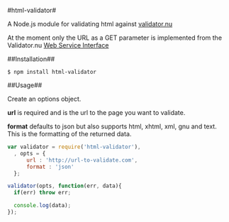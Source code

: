 #html-validator#

A Node.js module for validating html against [validator.nu](http://validator.nu/)

At the moment only the URL as a GET parameter is implemented from the Validator.nu [Web Service Interface](http://wiki.whatwg.org/wiki/Validator.nu_Web_Service_Interface)

##Installation##

```
$ npm install html-validator
```

##Usage##

Create an options object.

**url** is required and is the url to the page you want to validate.

**format** defaults to json but also supports html, xhtml, xml, gnu and text. This is the formatting of the returned data.

```javascript
var validator = require('html-validator'),
  , opts = {
      url : 'http://url-to-validate.com',
      format : 'json'
  };

validator(opts, function(err, data){
  if(err) throw err;

  console.log(data);
});

```